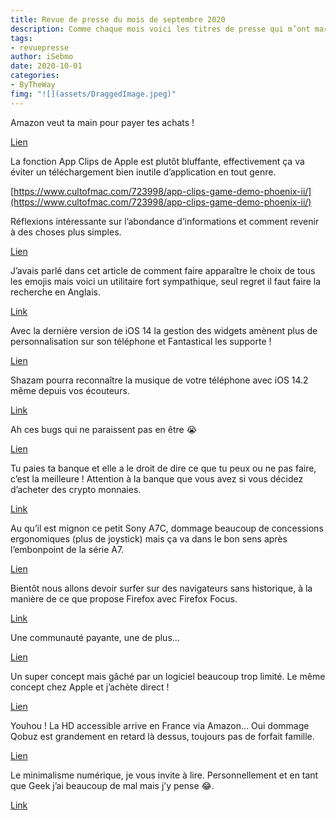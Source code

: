 ```yaml
---
title: Revue de presse du mois de septembre 2020
description: Comme chaque mois voici les titres de presse qui m’ont marqué. 
tags: 
- revuepresse
author: iSebmo
date: 2020-10-01
categories: 
- ByTheWay
fimg: "![](assets/DraggedImage.jpeg)"
--- 
```


Amazon veut ta main pour payer tes achats !

[Lien](https://www.vox.com/recode/2020/9/29/21492351/amazon-one-hand-scan-payments-palm-checkout-whole-foods?scrolla=5eb6d68b7fedc32c19ef33b4)

La fonction App Clips de Apple est plutôt bluffante, effectivement ça va éviter un téléchargement bien inutile d’application en tout genre.

[https://www.cultofmac.com/723998/app-clips-game-demo-phoenix-ii/](https://www.cultofmac.com/723998/app-clips-game-demo-phoenix-ii/)

Réflexions intéressante sur l’abondance d’informations et comment revenir à des choses plus simples.

[Lien](https://ploum.net/comment-jai-fui-le-flux-pour-retrouver-ma-boite/)

J’avais parlé dans cet article de comment faire apparaître le choix de tous les emojis mais voici un utilitaire fort sympathique, seul regret il faut faire la recherche en Anglais.

[Link](https://korben.info/emojis-voulez-voulez-macos-uniquement.html)

Avec la dernière version de iOS 14 la gestion des widgets amènent plus de personnalisation sur son téléphone et Fantastical les supporte !

[Lien](https://www.macstories.net/reviews/fantastical-debuts-powerful-versatile-widgets-alongside-scribble-for-ipad/)

Shazam pourra reconnaître la musique de votre téléphone avec iOS 14.2 même depuis vos écouteurs. 

[Link](https://www.theverge.com/2020/9/17/21444506/apple-ios-14-2-beta-shazam-identify-music-phone-apps-headphones)

Ah ces bugs qui ne paraissent pas en être 😭

[Lien](https://www.theverge.com/2020/9/17/21444035/ios-14-default-apps-setting-switches-back-safari-mail-bug)

Tu paies ta banque et elle a le droit de dire ce que tu peux ou ne pas faire, c’est la meilleure ! Attention à la banque que vous avez si vous décidez d’acheter des crypto monnaies. 

[Link](https://www.presse-citron.net/ces-banques-refusent-achat-crypto-monnaies/)

Au qu’il est mignon ce petit Sony A7C, dommage beaucoup de concessions ergonomiques (plus de joystick) mais ça va dans le bon sens après l’embonpoint de la série A7.

[Lien](https://www.theverge.com/2020/9/14/21437339/sony-a7c-camera-announcement-specs-price-release-date)

Bientôt nous allons devoir surfer sur des navigateurs sans historique, à la manière de ce que propose Firefox avec Firefox Focus.

[Link](https://www.developpez.com/actu/308380/Votre-historique-de-navigation-peut-vous-identifier-de-maniere-precise-d-apres-une-etude-menee-par-les-chercheurs-de-Mozilla/)

Une communauté payante, une de plus...

[Lien](https://korben.info/discord-korben.html)

Un super concept mais gâché par un logiciel beaucoup trop limité. Le même concept chez Apple et j’achète direct !

[Lien](https://www.developpez.com/actu/308331/ReMarkable-2-0-un-bloc-notes-numerique-concu-pour-etre-une-tablette-papier-en-raison-de-sa-liste-limitee-de-fonctionnalites-pour-permettre-de-se-concentrer-sur-la-tache-a-accomplir/)

Youhou ! La HD accessible arrive en France via Amazon... Oui dommage Qobuz est grandement en retard là dessus, toujours pas de forfait famille. 

[Lien](http://feedproxy.google.com/~r/Frandroid/~3/YiFsv853WOE/763959_amazon-music-hd-est-enfin-disponible-en-france)

Le minimalisme numérique, je vous invite à lire. Personnellement et en tant que Geek j’ai beaucoup de mal mais j’y pense 😂.

[Link](https://ploum.net/a-la-poursuite-du-minimalisme-numerique/)